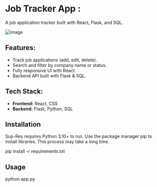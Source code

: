 # Job Tracker App :

A job application tracker built with React, Flask, and SQL.

![image](https://github.com/user-attachments/assets/f5135900-1368-4590-8aa5-5a6e80c73ed7)


## Features:
- Track job applications (add, edit, delete).  
- Search and filter by company name or status.  
- Fully responsive UI with React.  
- Backend API built with Flask & SQL.  

## Tech Stack:
- **Frontend:** React, CSS  
- **Backend:** Flask, Python, SQL

## Installation 
Sup-Res requires Python 3.10+ to run. Use the package manager pip to install libraries. This process may take a long time.

pip install -r requirements.txt
## Usage 

python app.py 

